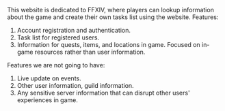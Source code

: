 This website is dedicated to FFXIV, where players can lookup information about the game and create their own tasks list using the website. 
Features:
  1. Account registration and authentication.
  2. Task list for registered users.
  3. Information for quests, items, and locations in game. Focused on in-game resources rather than user information.

Features we are not going to have:
  1. Live update on events.
  2. Other user information, guild information.
  3. Any sensitive server information that can disrupt other users' experiences in game. 
